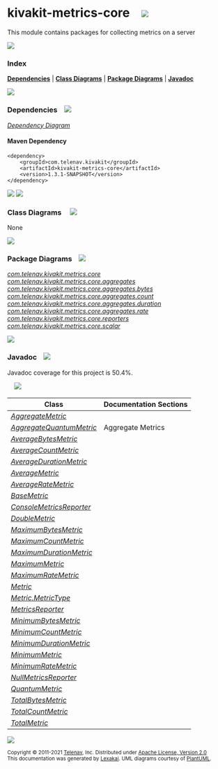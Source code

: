[//]: # (start-user-text)



[//]: # (end-user-text)

# kivakit-metrics-core &nbsp;&nbsp; <img src="https://www.kivakit.org/images/ruler-64.png" srcset="https://www.kivakit.org/images/ruler-64-2x.png 2x"/>

This module contains packages for collecting metrics on a server

<img src="https://www.kivakit.org/images/horizontal-line-512.png" srcset="https://www.kivakit.org/images/horizontal-line-512-2x.png 2x"/>

### Index



[**Dependencies**](#dependencies) | [**Class Diagrams**](#class-diagrams) | [**Package Diagrams**](#package-diagrams) | [**Javadoc**](#javadoc)

<img src="https://www.kivakit.org/images/horizontal-line-512.png" srcset="https://www.kivakit.org/images/horizontal-line-512-2x.png 2x"/>

### Dependencies <a name="dependencies"></a> &nbsp;&nbsp; <img src="https://www.kivakit.org/images/dependencies-32.png" srcset="https://www.kivakit.org/images/dependencies-32-2x.png 2x"/>

[*Dependency Diagram*](https://www.kivakit.org/1.3.1-SNAPSHOT/lexakai/kivakit-extensions/kivakit-metrics/core/documentation/diagrams/dependencies.svg)

#### Maven Dependency

    <dependency>
        <groupId>com.telenav.kivakit</groupId>
        <artifactId>kivakit-metrics-core</artifactId>
        <version>1.3.1-SNAPSHOT</version>
    </dependency>

<img src="https://www.kivakit.org/images/horizontal-line-128.png" srcset="https://www.kivakit.org/images/horizontal-line-128-2x.png 2x"/>

[//]: # (start-user-text)



[//]: # (end-user-text)

<img src="https://www.kivakit.org/images/horizontal-line-128.png" srcset="https://www.kivakit.org/images/horizontal-line-128-2x.png 2x"/>

### Class Diagrams <a name="class-diagrams"></a> &nbsp; &nbsp; <img src="https://www.kivakit.org/images/diagram-40.png" srcset="https://www.kivakit.org/images/diagram-40-2x.png 2x"/>

None

<img src="https://www.kivakit.org/images/horizontal-line-128.png" srcset="https://www.kivakit.org/images/horizontal-line-128-2x.png 2x"/>

### Package Diagrams <a name="package-diagrams"></a> &nbsp;&nbsp; <img src="https://www.kivakit.org/images/box-32.png" srcset="https://www.kivakit.org/images/box-32-2x.png 2x"/>

[*com.telenav.kivakit.metrics.core*](https://www.kivakit.org/1.3.1-SNAPSHOT/lexakai/kivakit-extensions/kivakit-metrics/core/documentation/diagrams/com.telenav.kivakit.metrics.core.svg)  
[*com.telenav.kivakit.metrics.core.aggregates*](https://www.kivakit.org/1.3.1-SNAPSHOT/lexakai/kivakit-extensions/kivakit-metrics/core/documentation/diagrams/com.telenav.kivakit.metrics.core.aggregates.svg)  
[*com.telenav.kivakit.metrics.core.aggregates.bytes*](https://www.kivakit.org/1.3.1-SNAPSHOT/lexakai/kivakit-extensions/kivakit-metrics/core/documentation/diagrams/com.telenav.kivakit.metrics.core.aggregates.bytes.svg)  
[*com.telenav.kivakit.metrics.core.aggregates.count*](https://www.kivakit.org/1.3.1-SNAPSHOT/lexakai/kivakit-extensions/kivakit-metrics/core/documentation/diagrams/com.telenav.kivakit.metrics.core.aggregates.count.svg)  
[*com.telenav.kivakit.metrics.core.aggregates.duration*](https://www.kivakit.org/1.3.1-SNAPSHOT/lexakai/kivakit-extensions/kivakit-metrics/core/documentation/diagrams/com.telenav.kivakit.metrics.core.aggregates.duration.svg)  
[*com.telenav.kivakit.metrics.core.aggregates.rate*](https://www.kivakit.org/1.3.1-SNAPSHOT/lexakai/kivakit-extensions/kivakit-metrics/core/documentation/diagrams/com.telenav.kivakit.metrics.core.aggregates.rate.svg)  
[*com.telenav.kivakit.metrics.core.reporters*](https://www.kivakit.org/1.3.1-SNAPSHOT/lexakai/kivakit-extensions/kivakit-metrics/core/documentation/diagrams/com.telenav.kivakit.metrics.core.reporters.svg)  
[*com.telenav.kivakit.metrics.core.scalar*](https://www.kivakit.org/1.3.1-SNAPSHOT/lexakai/kivakit-extensions/kivakit-metrics/core/documentation/diagrams/com.telenav.kivakit.metrics.core.scalar.svg)

<img src="https://www.kivakit.org/images/horizontal-line-128.png" srcset="https://www.kivakit.org/images/horizontal-line-128-2x.png 2x"/>

### Javadoc <a name="javadoc"></a> &nbsp;&nbsp; <img src="https://www.kivakit.org/images/books-32.png" srcset="https://www.kivakit.org/images/books-32-2x.png 2x"/>

Javadoc coverage for this project is 50.4%.  
  
&nbsp; &nbsp; <img src="https://www.kivakit.org/images/meter-50-96.png" srcset="https://www.kivakit.org/images/meter-50-96-2x.png 2x"/>




| Class | Documentation Sections |
|---|---|
| [*AggregateMetric*](https://www.kivakit.org/1.3.1-SNAPSHOT/javadoc/kivakit-extensions/kivakit.metrics.core/com/telenav/kivakit/metrics/core/AggregateMetric.html) |  |  
| [*AggregateQuantumMetric*](https://www.kivakit.org/1.3.1-SNAPSHOT/javadoc/kivakit-extensions/kivakit.metrics.core/com/telenav/kivakit/metrics/core/aggregates/AggregateQuantumMetric.html) | Aggregate Metrics |  
| [*AverageBytesMetric*](https://www.kivakit.org/1.3.1-SNAPSHOT/javadoc/kivakit-extensions/kivakit.metrics.core/com/telenav/kivakit/metrics/core/aggregates/bytes/AverageBytesMetric.html) |  |  
| [*AverageCountMetric*](https://www.kivakit.org/1.3.1-SNAPSHOT/javadoc/kivakit-extensions/kivakit.metrics.core/com/telenav/kivakit/metrics/core/aggregates/count/AverageCountMetric.html) |  |  
| [*AverageDurationMetric*](https://www.kivakit.org/1.3.1-SNAPSHOT/javadoc/kivakit-extensions/kivakit.metrics.core/com/telenav/kivakit/metrics/core/aggregates/duration/AverageDurationMetric.html) |  |  
| [*AverageMetric*](https://www.kivakit.org/1.3.1-SNAPSHOT/javadoc/kivakit-extensions/kivakit.metrics.core/com/telenav/kivakit/metrics/core/aggregates/AverageMetric.html) |  |  
| [*AverageRateMetric*](https://www.kivakit.org/1.3.1-SNAPSHOT/javadoc/kivakit-extensions/kivakit.metrics.core/com/telenav/kivakit/metrics/core/aggregates/rate/AverageRateMetric.html) |  |  
| [*BaseMetric*](https://www.kivakit.org/1.3.1-SNAPSHOT/javadoc/kivakit-extensions/kivakit.metrics.core/com/telenav/kivakit/metrics/core/BaseMetric.html) |  |  
| [*ConsoleMetricsReporter*](https://www.kivakit.org/1.3.1-SNAPSHOT/javadoc/kivakit-extensions/kivakit.metrics.core/com/telenav/kivakit/metrics/core/reporters/ConsoleMetricsReporter.html) |  |  
| [*DoubleMetric*](https://www.kivakit.org/1.3.1-SNAPSHOT/javadoc/kivakit-extensions/kivakit.metrics.core/com/telenav/kivakit/metrics/core/scalar/DoubleMetric.html) |  |  
| [*MaximumBytesMetric*](https://www.kivakit.org/1.3.1-SNAPSHOT/javadoc/kivakit-extensions/kivakit.metrics.core/com/telenav/kivakit/metrics/core/aggregates/bytes/MaximumBytesMetric.html) |  |  
| [*MaximumCountMetric*](https://www.kivakit.org/1.3.1-SNAPSHOT/javadoc/kivakit-extensions/kivakit.metrics.core/com/telenav/kivakit/metrics/core/aggregates/count/MaximumCountMetric.html) |  |  
| [*MaximumDurationMetric*](https://www.kivakit.org/1.3.1-SNAPSHOT/javadoc/kivakit-extensions/kivakit.metrics.core/com/telenav/kivakit/metrics/core/aggregates/duration/MaximumDurationMetric.html) |  |  
| [*MaximumMetric*](https://www.kivakit.org/1.3.1-SNAPSHOT/javadoc/kivakit-extensions/kivakit.metrics.core/com/telenav/kivakit/metrics/core/aggregates/MaximumMetric.html) |  |  
| [*MaximumRateMetric*](https://www.kivakit.org/1.3.1-SNAPSHOT/javadoc/kivakit-extensions/kivakit.metrics.core/com/telenav/kivakit/metrics/core/aggregates/rate/MaximumRateMetric.html) |  |  
| [*Metric*](https://www.kivakit.org/1.3.1-SNAPSHOT/javadoc/kivakit-extensions/kivakit.metrics.core/com/telenav/kivakit/metrics/core/Metric.html) |  |  
| [*Metric.MetricType*](https://www.kivakit.org/1.3.1-SNAPSHOT/javadoc/kivakit-extensions/kivakit.metrics.core/com/telenav/kivakit/metrics/core/Metric.MetricType.html) |  |  
| [*MetricsReporter*](https://www.kivakit.org/1.3.1-SNAPSHOT/javadoc/kivakit-extensions/kivakit.metrics.core/com/telenav/kivakit/metrics/core/MetricsReporter.html) |  |  
| [*MinimumBytesMetric*](https://www.kivakit.org/1.3.1-SNAPSHOT/javadoc/kivakit-extensions/kivakit.metrics.core/com/telenav/kivakit/metrics/core/aggregates/bytes/MinimumBytesMetric.html) |  |  
| [*MinimumCountMetric*](https://www.kivakit.org/1.3.1-SNAPSHOT/javadoc/kivakit-extensions/kivakit.metrics.core/com/telenav/kivakit/metrics/core/aggregates/count/MinimumCountMetric.html) |  |  
| [*MinimumDurationMetric*](https://www.kivakit.org/1.3.1-SNAPSHOT/javadoc/kivakit-extensions/kivakit.metrics.core/com/telenav/kivakit/metrics/core/aggregates/duration/MinimumDurationMetric.html) |  |  
| [*MinimumMetric*](https://www.kivakit.org/1.3.1-SNAPSHOT/javadoc/kivakit-extensions/kivakit.metrics.core/com/telenav/kivakit/metrics/core/aggregates/MinimumMetric.html) |  |  
| [*MinimumRateMetric*](https://www.kivakit.org/1.3.1-SNAPSHOT/javadoc/kivakit-extensions/kivakit.metrics.core/com/telenav/kivakit/metrics/core/aggregates/rate/MinimumRateMetric.html) |  |  
| [*NullMetricsReporter*](https://www.kivakit.org/1.3.1-SNAPSHOT/javadoc/kivakit-extensions/kivakit.metrics.core/com/telenav/kivakit/metrics/core/reporters/NullMetricsReporter.html) |  |  
| [*QuantumMetric*](https://www.kivakit.org/1.3.1-SNAPSHOT/javadoc/kivakit-extensions/kivakit.metrics.core/com/telenav/kivakit/metrics/core/scalar/QuantumMetric.html) |  |  
| [*TotalBytesMetric*](https://www.kivakit.org/1.3.1-SNAPSHOT/javadoc/kivakit-extensions/kivakit.metrics.core/com/telenav/kivakit/metrics/core/aggregates/bytes/TotalBytesMetric.html) |  |  
| [*TotalCountMetric*](https://www.kivakit.org/1.3.1-SNAPSHOT/javadoc/kivakit-extensions/kivakit.metrics.core/com/telenav/kivakit/metrics/core/aggregates/count/TotalCountMetric.html) |  |  
| [*TotalMetric*](https://www.kivakit.org/1.3.1-SNAPSHOT/javadoc/kivakit-extensions/kivakit.metrics.core/com/telenav/kivakit/metrics/core/aggregates/TotalMetric.html) |  |  

[//]: # (start-user-text)



[//]: # (end-user-text)

<img src="https://www.kivakit.org/images/horizontal-line-512.png" srcset="https://www.kivakit.org/images/horizontal-line-512-2x.png 2x"/>

<sub>Copyright &#169; 2011-2021 [Telenav](https://telenav.com), Inc. Distributed under [Apache License, Version 2.0](LICENSE)</sub>  
<sub>This documentation was generated by [Lexakai](https://lexakai.org). UML diagrams courtesy of [PlantUML](https://plantuml.com).</sub>

